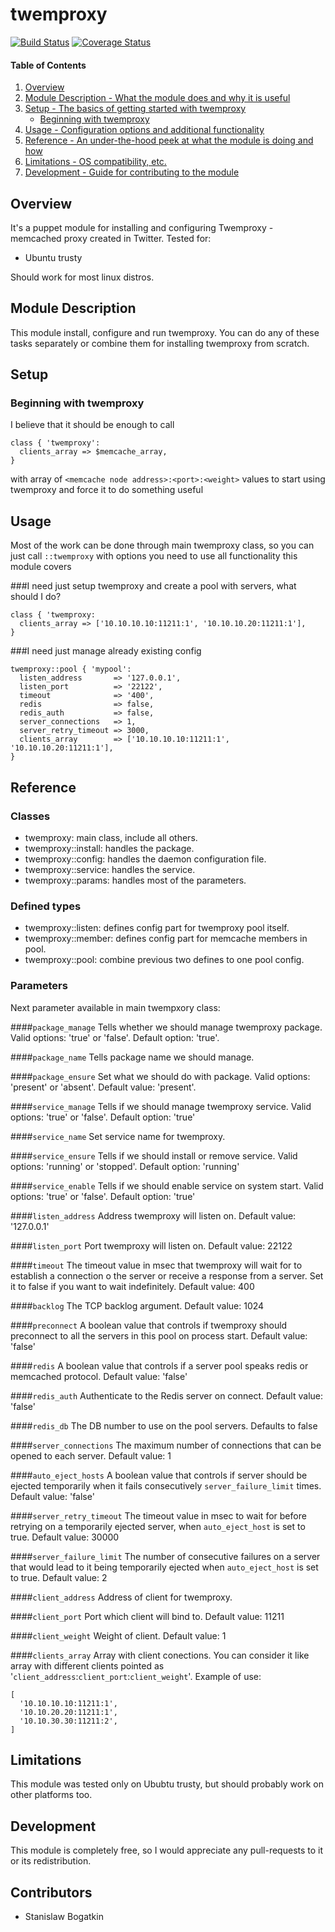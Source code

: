 # twemproxy

[![Build Status](https://travis-ci.org/sorrowless/puppet-twemproxy.svg?branch=master)](https://travis-ci.org/sorrowless/puppet-twemproxy)
[![Coverage Status](https://coveralls.io/repos/sorrowless/puppet-twemproxy/badge.svg?branch=master&service=github)](https://coveralls.io/github/sorrowless/puppet-twemproxy?branch=master)

#### Table of Contents

1. [Overview](#overview)
2. [Module Description - What the module does and why it is useful](#module-description)
3. [Setup - The basics of getting started with twemproxy](#setup)
    * [Beginning with twemproxy](#beginning-with-twemproxy)
4. [Usage - Configuration options and additional functionality](#usage)
5. [Reference - An under-the-hood peek at what the module is doing and how](#reference)
5. [Limitations - OS compatibility, etc.](#limitations)
6. [Development - Guide for contributing to the module](#development)

## Overview

It's a puppet module for installing and configuring Twemproxy - memcached proxy
created in Twitter. Tested for:

* Ubuntu trusty

Should work for most linux distros.

## Module Description

This module install, configure and run twemproxy. You can do any of these tasks
separately or combine them for installing twemproxy from scratch.


## Setup

### Beginning with twemproxy

I believe that it should be enough to call

```puppet
class { 'twemproxy':
  clients_array => $memcache_array,
}
```
with array of `<memcache node address>:<port>:<weight>` values to start using
twemproxy and force it to do something useful

## Usage

Most of the work can be done through main twemproxy class, so you can just call
`::twemproxy` with options you need to use all functionality this module covers

###I need just setup twemproxy and create a pool with servers, what should I do?

```puppet
class { 'twemproxy:
  clients_array => ['10.10.10.10:11211:1', '10.10.10.20:11211:1'],
}
```

###I need just manage already existing config

```puppet
twemproxy::pool { 'mypool':
  listen_address       => '127.0.0.1',
  listen_port          => '22122',
  timeout              => '400',
  redis                => false,
  redis_auth           => false,
  server_connections   => 1,
  server_retry_timeout => 3000,
  clients_array        => ['10.10.10.10:11211:1', '10.10.10.20:11211:1'],
}
```

## Reference

### Classes

* twemproxy: main class, include all others.
* twemproxy::install: handles the package.
* twemproxy::config: handles the daemon configuration file.
* twemproxy::service: handles the service.
* twemproxy::params: handles most of the parameters.

### Defined types

* twemproxy::listen: defines config part for twemproxy pool itself.
* twemproxy::member: defines config part for memcache members in pool.
* twemproxy::pool: combine previous two defines to one pool config.

### Parameters

Next parameter available in main twempxory class:

####`package_manage`
Tells whether we should manage twemproxy package. Valid options: 'true' or
'false'. Default option: 'true'.

####`package_name`
Tells package name we should manage.

####`package_ensure`
Set what we should do with package. Valid options: 'present' or 'absent'.
Default value: 'present'.

####`service_manage`
Tells if we should manage twemproxy service. Valid options: 'true' or 'false'.
Default option: 'true'

####`service_name`
Set service name for twemproxy.

####`service_ensure`
Tells if we should install or remove service. Valid options: 'running' or
'stopped'. Default option: 'running'

####`service_enable`
Tells if we should enable service on system start. Valid options: 'true' or
'false'. Default option: 'true'

####`listen_address`
Address twemproxy will listen on. Default value: '127.0.0.1'

####`listen_port`
Port twemproxy will listen on. Default value: 22122

####`timeout`
The timeout value in msec that twemproxy will wait for to establish a connection
o the server or receive a response from a server. Set it to false if you want
to wait indefinitely. Default value: 400

####`backlog`
The TCP backlog argument. Default value: 1024

####`preconnect`
A boolean value that controls if twemproxy should preconnect to all the servers
in this pool on process start. Default value: 'false'

####`redis`
A boolean value that controls if a server pool speaks redis or memcached
protocol. Default value: 'false'

####`redis_auth`
Authenticate to the Redis server on connect. Default value: 'false'

####`redis_db`
The DB number to use on the pool servers. Defaults to false

####`server_connections`
The maximum number of connections that can be opened to each server. Default
value: 1

####`auto_eject_hosts`
A boolean value that controls if server should be ejected temporarily when it
fails consecutively `server_failure_limit` times. Default value: 'false'

####`server_retry_timeout`
The timeout value in msec to wait for before retrying on a temporarily ejected
server, when `auto_eject_host` is set to true. Default value: 30000

####`server_failure_limit`
The number of consecutive failures on a server that would lead to it being
temporarily ejected when `auto_eject_host` is set to true. Default value: 2

####`client_address`
Address of client for twemproxy.

####`client_port`
Port which client will bind to. Default value: 11211

####`client_weight`
Weight of client. Default value: 1

####`clients_array`
Array with client conections. You can consider it like array with different
clients pointed as '`client_address`:`client_port`:`client_weight`'. Example
of use:

```puppet
[
  '10.10.10.10:11211:1',
  '10.10.20.20:11211:1',
  '10.10.30.30:11211:2',
]
```

## Limitations

This module was tested only on Ububtu trusty, but should probably work on
other platforms too.

## Development

This module is completely free, so I would appreciate any pull-requests to it
or its redistribution.

## Contributors

- Stanislaw Bogatkin
